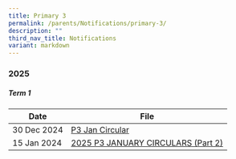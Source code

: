 ```yaml
---
title: Primary 3
permalink: /parents/Notifications/primary-3/
description: ""
third_nav_title: Notifications
variant: markdown
---
```

### **2025**

##### Term 1

| Date| File | 
| -------- | -------- |
|30 Dec 2024|[P3 Jan Circular](/files/Notification%202025/Pri%203/RGPS_N25_P3_001.pdf)|
|15 Jan 2024|[2025 P3 JANUARY CIRCULARS (Part 2)](/files/Notification%202025/Pri%203/RGPS_N25_P3_003.pdf)|